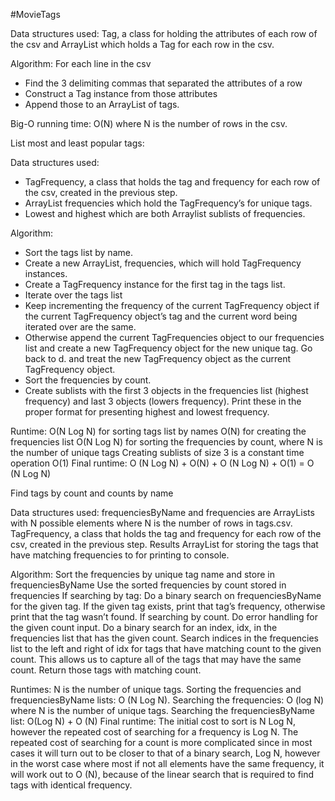 #MovieTags

Data structures used: Tag, a class for holding the attributes of each row of the csv and ArrayList which holds a Tag for each row in the csv.

Algorithm:
For each line in the csv
- Find the 3 delimiting commas that separated the attributes of a row
- Construct a Tag instance from those attributes
- Append those to an ArrayList of tags.

Big-O running time: O(N) where N is the number of rows in the csv.

		 	 	 							
List most and least popular tags:
 
Data structures used: 
- TagFrequency, a class that holds the tag and frequency for each row of the csv, created in the previous step.
- ArrayList frequencies which hold the TagFrequency’s for unique tags.
- Lowest and highest which are both Arraylist sublists of frequencies.

Algorithm:
- Sort the tags list by name. 
- Create a new ArrayList, frequencies, which will hold TagFrequency instances. 
- Create a TagFrequency instance for the first tag in the tags list. 
- Iterate over the tags list 
- Keep incrementing the frequency of the current TagFrequency object if the current TagFrequency object’s tag and the current word being iterated over are the same. 
- Otherwise append the current TagFrequencies object to our frequencies list and create a new TagFrequency object for the new unique tag. Go back to d. and treat the new TagFrequency object as the current TagFrequency object.
- Sort the frequencies by count.
- Create sublists with the first 3 objects in the frequencies list (highest frequency) and last 3 objects (lowers frequency). Print these in the proper format for presenting highest and lowest frequency.

Runtime: 
O(N Log N) for sorting tags list by names
O(N) for creating the frequencies list
O(N Log N) for sorting the frequencies by count, where N is the number of unique tags
Creating sublists of size 3 is a constant time operation O(1)
Final runtime: O (N Log N)  + O(N) +  O (N Log N) + O(1) = O (N Log N)

Find tags by count and counts by name

Data structures used: 
frequenciesByName and frequencies are ArrayLists with N possible elements where N is the number of rows in tags.csv. 
TagFrequency, a class that holds the tag and frequency for each row of the csv, created in the previous step.
Results ArrayList for storing the tags that have matching frequencies to for printing to console.

Algorithm:
Sort the frequencies by unique tag name and store in frequenciesByName
Use the sorted frequencies by count stored in frequencies
If searching by tag:
Do a binary search on frequenciesByName for the given tag. If the given tag exists, print that tag’s frequency, otherwise print that the tag wasn’t found.
If searching by count.
Do error handling for the given count input.
Do a binary search for an index, idx, in the frequencies list that has the given count.
Search indices in the frequencies list to the left and right of idx for tags that have matching count to the given count. This allows us to capture all of the tags that may have the same count.
Return those tags with matching count.

Runtimes:
N is the number of unique tags.
Sorting the frequencies and frequenciesByName lists: O (N Log N).
Searching the frequencies: O (log N) where N is the number of unique tags.
Searching the frequenciesByName list: O(Log N) + O (N)
Final runtime: The initial cost to sort is N Log N, however the repeated cost of searching for a frequency is Log N. The repeated cost of searching for a count is more complicated since in most cases it will turn out to be closer to that of a binary search, Log N, however in the worst case where most if not all elements have the same frequency, it will work out to O (N), because of the linear search that is required to find tags with identical frequency.
						 			

